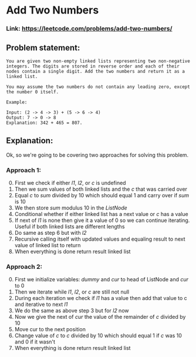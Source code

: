 # Add Two Numbers

### Link: https://leetcode.com/problems/add-two-numbers/

## Problem statement:

```
You are given two non-empty linked lists representing two non-negative integers. The digits are stored in reverse order and each of their nodes contain a single digit. Add the two numbers and return it as a linked list.

You may assume the two numbers do not contain any leading zero, except the number 0 itself.

Example:

Input: (2 -> 4 -> 3) + (5 -> 6 -> 4)
Output: 7 -> 0 -> 8
Explanation: 342 + 465 = 807.
```

## Explanation:

Ok, so we're going to be covering two approaches for solving this problem.

### Approach 1:

0. First we check if either _l1_, _l2_, or _c_ is undefined
1. Then we sum values of both linked lists and the _c_ that was carried over
2. Equal _c_ to _sum_ divided by 10 which should equal 1 and carry over if _sum_ is 10
3. We then store _sum_ modulus 10 in the _ListNode_
4. Conditional whether if either linked list has a next value or _c_ has a value
5. If next of _l1_ is none then give it a value of 0 so we can continue iterating. Useful if both linked lists are different lengths
6. Do same as step 6 but with _l2_
7. Recursive calling itself with updated values and equaling result to next value of linked list to return
8. When everything is done return result linked list

### Approach 2:

0. First we initialize variables: _dummy_ and _cur_ to head of ListNode and _cur_ to 0
1. Then we iterate while _l1_, _l2_, or _c_ are still not null
2. During each iteration we check if _l1_ has a value then add that value to c and iterative to next _l1_
3. We do the same as above step 3 but for _l2_ now
4. Now we give the next of _cur_ the value of the remainder of _c_ divided by 10
5. Move cur to the next position
6. Change value of _c_ to _c_ divided by 10 which should equal 1 if _c_ was 10 and 0 if it wasn't
7. When everything is done return result linked list
